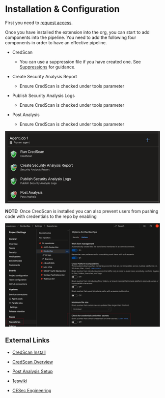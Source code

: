 # Installation & Configuration

First you need to [request access](./RequestAccessAndInstall.md).

Once you have installed the extension into the org, you can start to add components into the pipeline.  You need to add the following four components in order to have an effective pipeline.

- CredScan
  - You can use a suppression file if you have created one.  See [Suppressions](./Suppressions.md) for guidance.

- Create Security Analysis Report
  - Ensure CredScan is checked under tools parameter

- Publish Security Analysis Logs
  - Ensure CredScan is checked under tools parameter

- Post Analysis
  - Ensure CredScan is checked under tools parameter

![CredScan basic pipeline](./images/CredScan_Pipeline_Components.png)

**NOTE:** Once CredScan is installed you can also prevent users from pushing code with credentials to the repo by enabling

![Check for Credentials and Other Secrets](./images/Repo_Settings.png)

## External Links

- [CredScan Install](https://secdevtools.azurewebsites.net/helpcredscan.html)

- [CredScan Overview](https://strikecommunity.azurewebsites.net/articles/4114/credential-scanner-overview.html)

- [Post Analysis Setup](https://secdevtools.azurewebsites.net/helpPostAnalysis.html)

- [1eswiki](https://www.1eswiki.com/wiki/CredScan_Azure_DevOps_Build_Task)

- [CESec Engineering](https://microsoft.sharepoint.com/teams/CESecEngineering/CredScan/CredScan%20Wiki/Home.aspx)
